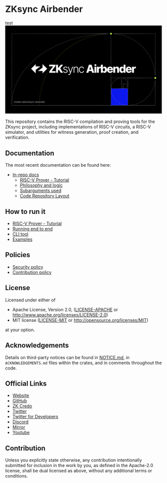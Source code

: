 # ZKsync Airbender
test
[![Logo](zksync-airbender-logo.png)](https://zksync.io/)

This repository contains the RISC-V compilation and proving tools for the ZKsync project, including implementations of RISC-V circuits, a RISC-V simulator, and utilities for witness generation, proof creation, and verification.

## Documentation

The most recent documentation can be found here:

- [In-repo docs](./docs/README.md)
  - [RISC-V Prover - Tutorial](./docs/tutorial.md)
  - [Philosophy and logic](./docs/philosophy_and_logic.md)
  - [Subarguments used](./docs/subarguments_used.md)
  - [Code Repository Layout](./docs/repo_layout.md)

## How to run it

- [RISC-V Prover - Tutorial](./docs/tutorial.md)
- [Running end to end](./docs/end_to_end.md)
- [CLI tool](./tools/cli/README.md)
- [Examples](./examples/)

## Policies

- [Security policy](SECURITY.md)
- [Contribution policy](CONTRIBUTING.md)

## License

Licensed under either of

 * Apache License, Version 2.0, ([LICENSE-APACHE](LICENSE-APACHE) or http://www.apache.org/licenses/LICENSE-2.0)
 * MIT license ([LICENSE-MIT](LICENSE-MIT) or http://opensource.org/licenses/MIT)

at your option.

## Acknowledgements

Details on third-party notices can be found in [NOTICE.md](./NOTICE.md), in `ACKNOWLEDGEMENTS.md` files within the crates, and in comments throughout the code.

## Official Links

- [Website](https://zksync.io/)
- [GitHub](https://github.com/matter-labs)
- [ZK Credo](https://github.com/zksync/credo)
- [Twitter](https://twitter.com/zksync)
- [Twitter for Developers](https://twitter.com/zkSyncDevs)
- [Discord](https://join.zksync.dev/)
- [Mirror](https://zksync.mirror.xyz/)
- [Youtube](https://www.youtube.com/@zkSync-era)

## Contribution

Unless you explicitly state otherwise, any contribution intentionally
submitted for inclusion in the work by you, as defined in the Apache-2.0
license, shall be dual licensed as above, without any additional terms or
conditions.
